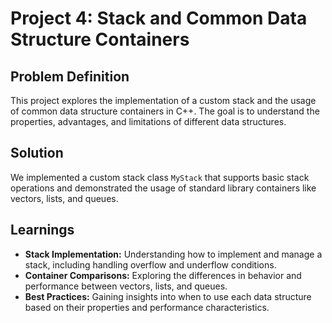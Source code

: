 # Project 4: Stack and Common Data Structure Containers

## Problem Definition
This project explores the implementation of a custom stack and the usage of common data structure containers in C++. The goal is to understand the properties, advantages, and limitations of different data structures.

## Solution
We implemented a custom stack class `MyStack` that supports basic stack operations and demonstrated the usage of standard library containers like vectors, lists, and queues.

## Learnings
- **Stack Implementation:** Understanding how to implement and manage a stack, including handling overflow and underflow conditions.
- **Container Comparisons:** Exploring the differences in behavior and performance between vectors, lists, and queues.
- **Best Practices:** Gaining insights into when to use each data structure based on their properties and performance characteristics.
